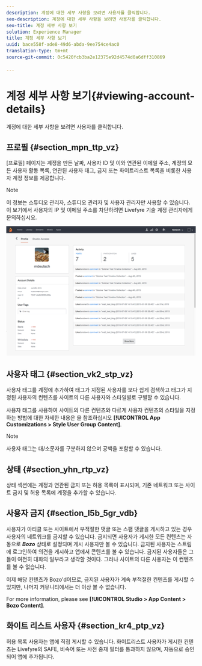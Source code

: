 ```yaml
---
description: 계정에 대한 세부 사항을 보려면 사용자를 클릭합니다.
seo-description: 계정에 대한 세부 사항을 보려면 사용자를 클릭합니다.
seo-title: 계정 세부 사항 보기
solution: Experience Manager
title: 계정 세부 사항 보기
uuid: bace558f-ade8-49d6-abda-9ee754ce4ac0
translation-type: tm+mt
source-git-commit: 0c5420fcb3ba2e12375e92d4574d0a6dff310869

---
```



# 계정 세부 사항 보기{#viewing-account-details}

계정에 대한 세부 사항을 보려면 사용자를 클릭합니다.

## 프로필 {#section_mpn_ttp_vz}

[프로필] 페이지는 계정을 만든 날짜, 사용자 ID 및 이와 연관된 이메일 주소, 계정의 모든 사용자 활동 목록, 연관된 사용자 태그, 금지 또는 화이트리스트 목록을 비롯한 사용자 계정 정보를 제공합니다.

>[!NOTE]
>
>이 정보는 스튜디오 관리자, 스튜디오 관리자 및 사용자 관리자만 사용할 수 있습니다. 이 보기에서 사용자의 IP 및 이메일 주소를 차단하려면 Livefyre 기술 계정 관리자에게 문의하십시오.

![](assets/UsersProfile-1024x699.png)

## 사용자 태그 {#section_vk2_stp_vz}

사용자 태그를 계정에 추가하여 태그가 지정된 사용자를 보다 쉽게 검색하고 태그가 지정된 사용자의 컨텐츠를 사이트의 다른 사용자와 스타일별로 구별할 수 있습니다.

사용자 태그를 사용하여 사이트의 다른 컨텐츠와 다르게 사용자 컨텐츠의 스타일을 지정하는 방법에 대한 자세한 내용은 을 참조하십시오 **[!UICONTROL App Customizations > Style User Group Content]**.

>[!NOTE]
>
>사용자 태그는 대/소문자를 구분하지 않으며 공백을 포함할 수 있습니다.

## 상태 {#section_yhn_rtp_vz}

상태 섹션에는 계정과 연관된 금지 또는 허용 목록이 표시되며, 기존 네트워크 또는 사이트 금지 및 허용 목록에 계정을 추가할 수 있습니다.

## 사용자 금지 {#section_l5b_5gr_vdb}

사용자가 아티클 또는 사이트에서 부적절한 댓글 또는 스팸 댓글을 게시하고 있는 경우 사용자의 네트워크를 금지할 수 있습니다. 금지되면 사용자가 게시한 모든 컨텐츠는 자동으로 ***Bozo*** 상태로 설정되며 게시 사용자만 볼 수 있습니다. 금지된 사용자는 스트림에 로그인하여 의견을 게시하고 앱에서 콘텐츠를 볼 수 있습니다. 금지된 사용자들은 그들이 여전히 대화의 일부라고 생각할 것이다. 그러나 사이트의 다른 사용자는 이 컨텐츠를 볼 수 없습니다.

이제 해당 컨텐츠가 Bozo'd이므로, 금지된 사용자가 계속 부적절한 컨텐츠를 게시할 수 있지만, 나머지 커뮤니티에서는 더 이상 볼 수 없습니다.

For more information, please see **[!UICONTROL Studio > App Content > Bozo Content]**.

## 화이트 리스트 사용자 {#section_kr4_ptp_vz}

허용 목록 사용자는 앱에 직접 게시할 수 있습니다. 화이트리스트 사용자가 게시한 컨텐츠는 Livefyre의 SAFE, 비속어 또는 사전 중재 필터를 통과하지 않으며, 자동으로 승인되어 앱에 추가됩니다.

